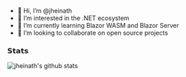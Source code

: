- 👋 Hi, I’m @jheinath
- 👀 I’m interested in the .NET ecosystem
- 🌱 I’m currently learning Blazor WASM and Blazor Server
- 💞️ I’m looking to collaborate on open source projects

### 𝗦𝘁𝗮𝘁𝘀

![jheinath's github stats](https://github-readme-stats.vercel.app/api?username=jheinath&show_icons=true&theme=dracula&count_private=true)

<!---
jheinath/jheinath is a ✨ special ✨ repository because its `README.md` (this file) appears on your GitHub profile.
You can click the Preview link to take a look at your changes.
--->
